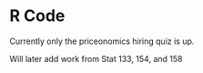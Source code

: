 <h1>R Code</h1>
<p>Currently only the priceonomics hiring quiz is up.<p>
<p>Will later add work from Stat 133, 154, and 158<p>